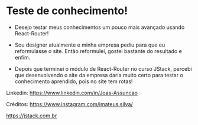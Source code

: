 # Teste de conhecimento!

- Desejo testar meus conhecimentos um pouco mais avançado usando React-Router!

- Sou designer atualmente e minha empresa pediu para que eu reformulasse o site. Então reformulei, gostei bastante do resultado e enfim.

- Depois que terminei o módulo de React-Router no curso JStack, percebi que desenvolvendo o site da empresa daria muito certo para testar o conhecimento aprendido, pois no site tem rotas!

Linkedin: https://www.linkedin.com/in/Joas-Assuncao

Créditos: https://www.instagram.com/imateus.silva/

https://jstack.com.br
